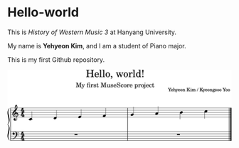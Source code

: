 # Hello-world

This is *History of Western Music 3* at Hanyang University.

My name is **Yehyeon Kim**, and I am a student of Piano major.

This is my first Github repository.

<img src="Hello-world.png">
